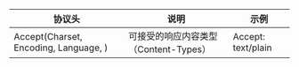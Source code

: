 协议头 | 说明 | 示例 
---|---|---
Accept(Charset, Encoding, Language, ) | 可接受的响应内容类型（Content-Types）| Accept: text/plain
